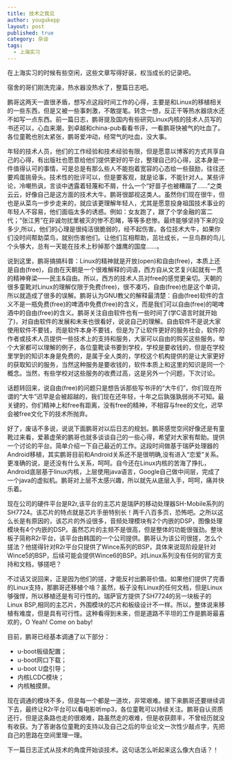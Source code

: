 ```yaml
---
title: 技术之我见
author: yougukepp
layout: post
published: true
category: 杂谈
tags:
  - 上海实习
---
```


在上海实习的时候有些空闲，这些文章写得好装，权当成长的记录吧。

<!--more-->


宿舍的哥们刚洗完澡，热水器没热水了，整篇日志吧。

鹏哥这两天一直很矛盾，想写点这段时间工作的心得，主要是和Linux的移植相关的一些东西，但是又被一些事刺激，不敢提笔。转念一想，反正干等热水器烧水还不如写一点东西。前一篇日志，鹏哥提及国内有些研究Linux内核的技术人员写的书还可以，心血来潮，到卓越和china-pub看看书评，一看鹏哥快被气的吐血了。各位童靴也别太紧张，鹏哥爱冲动，经常气的吐血，没大事。

年轻的技术人员，他们的工作经验和技术经验有限，但是愿意以博客的方式共享自己的心得，有出版社也愿意给他们提供更好的平台，整理自己的心得，这本身是一件值得认可的事情，可是总是有那么些人不能抱着宽容的心态给一些鼓励，往往还要鸡蛋挑骨头。技术性的批评可以，但是要客观，就是论事，不能针对人。某些评论，冷嘲热讽，言谈中透露着轻蔑和不屑，什么一个“好苗子也被糟蹋了……”之类云云，好像自己是这方面的技术大牛。鹏哥很鄙视这类人。虽然你们现在很牛，但也是从菜鸟一步步走来的，就应该更理解年轻人，尤其是愿意投身祖国技术事业的年轻人不容易，他们面临太多的诱惑。例如：女友跑了，跟了个学金融的富二代；“张江男”在非诚勿扰里被灭的惨不忍睹，等等多悲惨。最终能够坚持下来的没多少,所以，他们的心理是很纯洁很脆弱的，经不起伤害。各位技术大牛，如果你们没时间帮助菜鸟，就别伤害他们。让他们互相帮助，茁壮成长，一旦鸟群的鸟儿个头够大，总有一天能在技术上秒掉那个雄鹰的国度……。

说到这里，鹏哥搞搞科普：Linux的精神就是开放(open)和自由(free)，本质上还是自由(free)，自由在天朝是一个很难解释的词语，西方自从文艺复兴起就有一贯的精神脊梁——民主&自由。所以，西方的技术人员对free的感觉更亲切。天朝的很多童靴对Linux的理解仅限于免费(free)，很不凑巧，自由(free)也是这个单词，所以就造成了很多的误解。鹏哥认为GNU教父的解释最清楚：自由(free)软件的含义不是一瓶免费(free)的啤酒中免费(free)的含义，而是我们可以自由(free)的喝啤酒中的自由(free)的含义。鹏哥关注自由软件也有一些时间了(学C语言时就开始了)，对自由软件的发展和未来也很看好，说说自己的理解。自由软件不是说大家使用软件不要钱，而是软件本身不要钱，但是为了让软件更好的服务社会，软件的作者或技术人员提供一些技术上的支持和服务，大家可以自由的购买这些服务。举个大家都可以理解的例子，各位童靴读书要到学校，学校是要收钱的，但是在学校里学到的知识本身是免费的，是属于全人类的，学校这个机构提供的是让大家更好的获取知识的服务，当然这种服务是要收钱的，软件本质上和这里的知识是同一个概念。当然，有些学校对这些服务的收费过高，这是另外一个问题，下次讨论。

话题转回来，说自由(free)的问题只是想告诉那些写书评的“大牛们”，你们现在所谓的“大牛”迟早是会被超越的，我们现在还年轻，十年之后孰强孰弱尚不可知。最关键的，你们精神上和free有距离，没有free的精神，不相容与free的文化，迟早会被free文化下的技术所抛弃。

好了，废话不多说，说说下面鹏哥对以后日志的规划。鹏哥感觉空间好像还是有童靴过来看，爱慕虚荣的鹏哥也就多谈谈自己的一些心得，希望对大家有帮助。提供一个讨论的平台。简单介绍一下自己最近的工作。这段时间做基于瑞萨处理器的Android移植，其实鹏哥目前和Android关系还不是很明确,没有进入“恋爱”关系。更准确的说，是还没有什么关系，呵呵。自今还在Linux内核的苦海了挣扎，Android底层基于linux内核，上层使用java语言，Google自己做中间层，完成了一个java的虚拟机。鹏哥对上层不太感兴趣，所以就先从底层入手，呵呵，痛并快乐着。

现在公司的硬件平台是R2r,该平台的主芯片是瑞萨的移动处理器SH-Mobile系列的SH7724。该芯片的特点就是芯片手册特别长！两千八百多页，恐怖吧。之所以这么长是有原因的，该芯片的外设很多，音频处理模块有2个内嵌的DSP，图像处理模块有4个内嵌的DSP。虽然芯片的主频不是很高，但是整体的功能很强劲。整块板子简称R2r平台，该平台由韩国的一个公司提供。鹏哥认为该公司很搓，怎么个搓法？他搓得针对R2r平台只提供了Wince系列的BSP，具体来说现阶段是针对Wince5的BSP，后续可能会提供Wince6的BSP。对Linux系列没有任何的官方支持和文档，够搓吧？

不过话又说回来，正是因为他们的搓，才能反衬出鹏哥价值。如果他们提供了完善的Linux支持，那鹏哥还移植个啥？虽然，板子没有Linux的任何文档，但是Linux够强悍，所以移植还是有可行性的。瑞萨官方提供了SH7724的另一块板子的Linux BSP,相同的主芯片，外围模块的芯片和板级设计不一样。所以，整体说来移植有难度，但是具有可行性。这种看得到未来，但是道路不平坦的工作是鹏哥最喜欢的，O Yeah! Come on baby!

目前，鹏哥已经基本调通了以下部分：

- u-boot板级配置；
- u-boot网口下载；
- u-boot U盘引导；
- 内核LCDC模块；
- 内核触摸屏。

现在调通的模块不多，但是每一个都是一道坎，非常艰难。接下来鹏哥还要继续调下去，最终让R2r平台可以看电影听mp3，各位童靴可以持续关注。鹏哥自认资质还行，但是这条路也走的很艰难，路虽然走的艰难，但是收获颇丰，不曾经历就没有收获。为了答谢各位童靴的支持以及自己之后的毕业论文一次性少敲点字，先把自己的思路在空间里理一理。

下一篇日志正式从技术的角度开始谈技术。这句话怎么听起来这么像大白话？！
